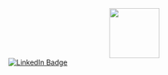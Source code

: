 <div id="header" align="center">
  <img src="https://i.giphy.com/media/v1.Y2lkPTc5MGI3NjExZHk4dDZ1dnJ2ZDMxMzNyNWpqYWxpcW12NnNsMDduM2o0dGx4MGhvcyZlcD12MV9pbnRlcm5hbF9naWZfYnlfaWQmY3Q9cw/3kPDmoWdBpQPNhCnUG/giphy.gif" width="100"/>
</div>

<div id="badges">
  <a href="https://www.linkedin.com/in/joyprakashkalita/">
    <img src="https://img.shields.io/badge/LinkedIn-blue?style=for-the-badge&logo=linkedin&logoColor=white" alt="LinkedIn Badge"/>
  </a>
</div>

